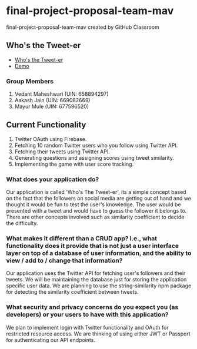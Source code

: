 # final-project-proposal-team-mav

final-project-proposal-team-mav created by GitHub Classroom

## Who's the Tweet-er

- [Who's the Tweet-er](https://whos-the-tweet-er.netlify.app)
- [Demo](demo/demo.mp4)

### Group Members

1. Vedant Maheshwari (UIN: 658894297)
2. Aakash Jain (UIN: 669082669)
3. Mayur Mule (UIN: 677596520)

## Current Functionality

1. Twitter OAuth using Firebase.
2. Fetching 10 random Twitter users who you follow using Twitter API.
3. Fetching their tweets using Twitter API.
4. Generating questions and assigning scores using tweet similarity.
5. Implementing the game with user score tracking.

### What does your application do?

Our application is called 'Who's The Tweet-er', its a simple concept based on the fact that the followers on social media are getting out of hand and we thought
it would be fun to test the user's knowledge. The user would be presented with a tweet and would have to guess the follower it belongs to.
There are other concepts involved such as similarity coefficient to decide the difficulty.

### What makes it different than a CRUD app? I.e., what functionality does it provide that is not just a user interface layer on top of a database of user information, and the ability to view / add to / change that information?

Our application uses the Twitter API for fetching user's followers and their tweets. We will be maintaining the database just for storing the application specific user data. We are planning to use the string-similarity npm package for detecting the similarity coefficient between tweets.

### What security and privacy concerns do you expect you (as developers) or your users to have with this application?

We plan to implement login with Twitter functionality and OAuth for restricted resource access. We are thinking of using either JWT or Passport for authenticating our API endpoints.
